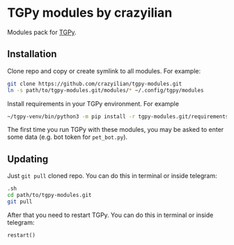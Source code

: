 # TGPy modules by crazyilian

Modules pack for [TGPy](https://tgpy.tmat.me/). 

## Installation

Clone repo and copy or create symlink to all modules. For example:

```bash
git clone https://github.com/crazyilian/tgpy-modules.git
ln -s path/to/tgpy-modules.git/modules/* ~/.config/tgpy/modules
```

Install requirements in your TGPy environment. For example

```bash
~/tgpy-venv/bin/python3 -m pip install -r tgpy-modules.git/requirements.txt
```

The first time you run TGPy with these modules, you may be asked to enter some data (e.g. bot token for `pet_bot.py`).

## Updating

Just `git pull` cloned repo. You can do this in terminal or inside telegram:

```bash
.sh
cd path/to/tgpy-modules.git
git pull
```

After that you need to restart TGPy. You can do this in terminal or inside telegram:

```python
restart()
```
